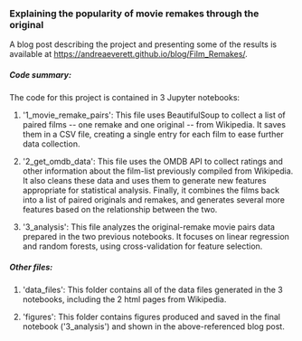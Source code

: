 ### Explaining the popularity of movie remakes through the original

A blog post describing the project and presenting some of the results is available at https://andreaeverett.github.io/blog/Film_Remakes/.

##### Code summary:

The code for this project is contained in 3 Jupyter notebooks:

1. '1_movie_remake_pairs': This file uses BeautifulSoup to collect a list of paired films -- one remake and one original -- from Wikipedia. It saves them in a CSV file, creating a single entry for each film to ease further data collection.

2. '2_get_omdb_data': This file uses the OMDB API to collect ratings and other information about the film-list previously compiled from Wikipedia. It also cleans these data and uses them to generate new features appropriate for statistical analysis. Finally, it combines the films back into a list of paired originals and remakes, and generates several more features based on the relationship between the two.

3. '3_analysis': This file analyzes the original-remake movie pairs data prepared in the two previous notebooks. It focuses on linear regression and random forests, using cross-validation for feature selection.

##### Other files:

1. 'data_files': This folder contains all of the data files generated in the 3 notebooks, including the 2 html pages from Wikipedia.

2. 'figures': This folder contains figures produced and saved in the final notebook ('3_analysis') and shown in the above-referenced blog post.
